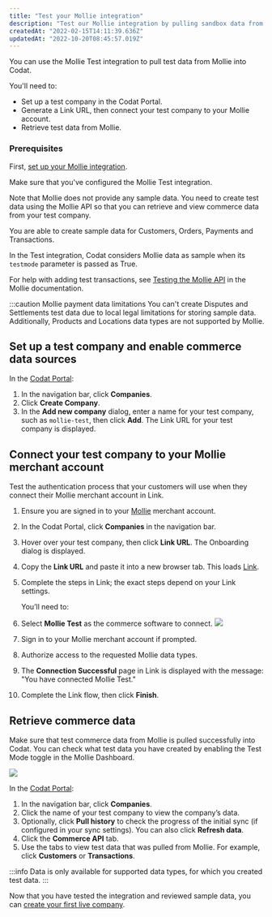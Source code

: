```yaml
---
title: "Test your Mollie integration"
description: "Test our Mollie integration by pulling sandbox data from a test company"
createdAt: "2022-02-15T14:11:39.636Z"
updatedAt: "2022-10-20T08:45:57.019Z"
---
```


You can use the Mollie Test integration to pull test data from Mollie into Codat.

You'll need to:

- Set up a test company in the Codat Portal.
- Generate a Link URL, then connect your test company to your Mollie account.
- Retrieve test data from Mollie.

### Prerequisites

First, [set up your Mollie integration](/integrations/commerce/mollie/commerce-mollie-setup).

Make sure that you've configured the Mollie Test integration.

Note that Mollie does not provide any sample data. You need to create test data using the Mollie API so that you can retrieve and view commerce data from your test company.

You are able to create sample data for Customers, Orders, Payments and Transactions.

In the Test integration, Codat considers Mollie data as sample when its `testmode` parameter is passed as True.

For help with adding test transactions, see <a className="external" href="https://docs.mollie.com/overview/testing" target="_blank">Testing the Mollie API</a> in the Mollie documentation.

:::caution Mollie payment data limitations
You can't create Disputes and Settlements test data due to local legal limitations for storing sample data. Additionally, Products and Locations data types are not supported by Mollie.

## Set up a test company and enable commerce data sources

In the <a href="https://app.codat.io" target="_blank">Codat Portal</a>:

1. In the navigation bar, click **Companies**.
2. Click **Create Company**.
3. In the **Add new company** dialog, enter a name for your test company, such as `mollie-test`, then click **Add**. The Link URL for your test company is displayed.

## Connect your test company to your Mollie merchant account

Test the authentication process that your customers will use when they connect their Mollie merchant account in Link.

1. Ensure you are signed in to your <a className="external" href="https://www.mollie.com/en" target="_blank">Mollie</a> merchant account.
2. In the Codat Portal, click **Companies** in the navigation bar.
3. Hover over your test company, then click **Link URL**. The Onboarding dialog is displayed.
4. Copy the **Link URL** and paste it into a new browser tab. This loads [Link](/auth-flow/overview).
5. Complete the steps in Link; the exact steps depend on your Link settings.

   You’ll need to:

6. Select **Mollie Test** as the commerce software to connect.
   <img src="/img/old/19b0bff-36001_Mollie_-_selection.PNG" />
7. Sign in to your Mollie merchant account if prompted.
8. Authorize access to the requested Mollie data types.
9. The **Connection Successful** page in Link is displayed with the message: "You have connected Mollie Test."
10. Complete the Link flow, then click **Finish**.

## Retrieve commerce data

Make sure that test commerce data from Mollie is pulled successfully into Codat. You can check what test data you have created by enabling the Test Mode toggle in the Mollie Dashboard.

<img src="/img/old/762109c-36001_Mollie_-_test_toggle.PNG" />

In the <a href="https://app.codat.io" target="_blank">Codat Portal</a>:

1. In the navigation bar, click **Companies**.
2. Click the name of your test company to view the company’s data.
3. Optionally, click **Pull history** to check the progress of the initial sync (if configured in your sync settings). You can also click **Refresh data**.
4. Click the **Commerce API** tab.
5. Use the tabs to view test data that was pulled from Mollie. For example, click **Customers** or **Transactions**.

:::info
Data is only available for supported data types, for which you created test data.
:::

Now that you have tested the integration and reviewed sample data, you can [create your first live company](/other/portal/companies#add-a-new-company).
